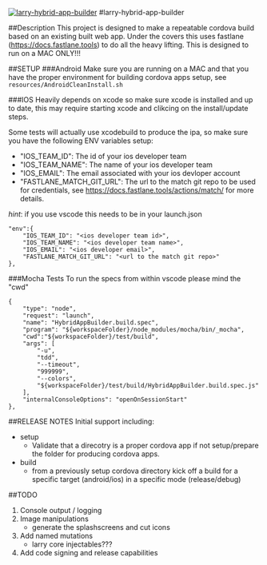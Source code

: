 <a href="https://www.npmjs.com/package/@monstermakes/larry-hybrid-app-builder"><img alt="larry-hybrid-app-builder" src="https://nodei.co/npm/larry-hybrid-app-builder.png"/></a>
#larry-hybrid-app-builder

##Description
This project is designed to make a repeatable cordova build based on an existing built web app. Under the covers this uses fastlane (https://docs.fastlane.tools) to do all the heavy lifting. This is designed to run on a MAC ONLY!!!

##SETUP
###Android
Make sure you are running on a MAC and that you have the proper environment for building cordova apps setup, see `resources/AndroidCleanInstall.sh`

###IOS 
Heavily depends on xcode so make sure xcode is installed and up to date, this may require starting xcode and clikcing on the install/update steps.

Some tests will actually use xcodebuild to produce the ipa, so make sure you have the following ENV variables setup:
- "IOS_TEAM_ID": The id of your ios developer team
- "IOS_TEAM_NAME": The name of your ios developer team
- "IOS_EMAIL": The email associated with your ios devloper account
- "FASTLANE_MATCH_GIT_URL": The url to the match git repo to be used for credentials, see https://docs.fastlane.tools/actions/match/ for more details.

*hint*: if you use vscode this needs to be in your launch.json
```
"env":{
    "IOS_TEAM_ID": "<ios developer team id>",
    "IOS_TEAM_NAME": "<ios developer team name>",
    "IOS_EMAIL": "<ios developer email>",
    "FASTLANE_MATCH_GIT_URL": "<url to the match git repo>"
},
```

###Mocha Tests
To run the specs from within vscode please mind the "cwd"
```
{
    "type": "node",
    "request": "launch",
    "name": "HybridAppBuilder.build.spec",
    "program": "${workspaceFolder}/node_modules/mocha/bin/_mocha",
    "cwd":"${workspaceFolder}/test/build",
    "args": [
        "-u",
        "tdd",
        "--timeout",
        "999999",
        "--colors",
        "${workspaceFolder}/test/build/HybridAppBuilder.build.spec.js"
    ],
    "internalConsoleOptions": "openOnSessionStart"
},
```


##RELEASE NOTES
Initial support including:
- setup
    - Validate that a direcotry is a proper cordova app if not setup/prepare the folder for producing cordova apps.
- build
    - from a previously setup cordova directory kick off a build for a specific target (android/ios) in a specific mode (release/debug)

##TODO
1. Console output / logging
2. Image manipulations
    - generate the splashscreens and cut icons
3. Add named mutations
    - larry core injectables???
4. Add code signing and release capabilities